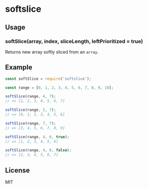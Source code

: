 # softslice

## Usage

### softSlice(array, index, sliceLength, leftPrioritized = true)

Returns new array softly sliced from an `array`.

## Example

```javascript
const softSlice = require('softslice');

const range = [0, 1, 2, 3, 4, 5, 6, 7, 8, 9, 10];

softSlice(range, 4, 7);
// => [1, 2, 3, 4, 5, 6, 7]

softSlice(range, 2, 7);
// => [0, 1, 2, 3, 4, 5, 6]

softSlice(range, 7, 7);
// => [3, 4, 5, 6, 7, 8, 9]

softSlice(range, 4, 6, true);
// => [1, 2, 3, 4, 5, 6]

softSlice(range, 4, 6, false);
// => [2, 3, 4, 5, 6, 7]
```

## License

MIT
